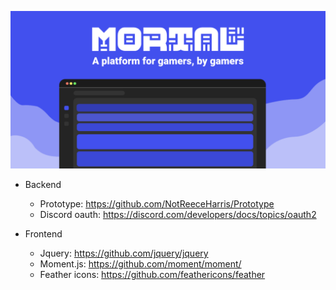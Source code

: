 ![](https://github.com/mortal-app/.github/blob/main/web-banner.gif?raw=true)


- Backend
  - Prototype: https://github.com/NotReeceHarris/Prototype
  - Discord oauth: https://discord.com/developers/docs/topics/oauth2

- Frontend
  - Jquery: https://github.com/jquery/jquery
  - Moment.js: https://github.com/moment/moment/
  - Feather icons: https://github.com/feathericons/feather
